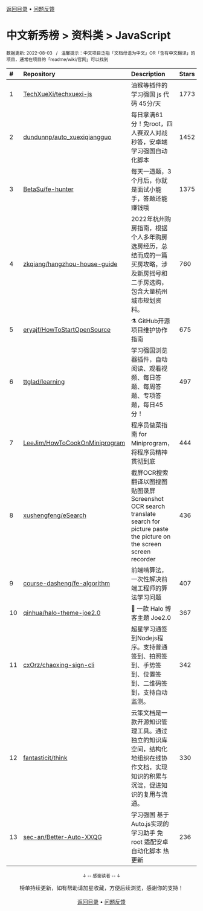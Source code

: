 <a href="https://github.com/GrowingGit/GitHub-Chinese-Top-Charts#github中文排行榜">返回目录</a> • <a href="/content/docs/feedback.md">问题反馈</a>

# 中文新秀榜 > 资料类 > JavaScript
<sub>数据更新: 2022-08-03&nbsp;&nbsp;&nbsp;/&nbsp;&nbsp;&nbsp;温馨提示：中文项目泛指「文档母语为中文」OR「含有中文翻译」的项目，通常在项目的「readme/wiki/官网」可以找到</sub>

|#|Repository|Description|Stars|Updated|Created|
|:-|:-|:-|:-|:-|:-|
|1|[TechXueXi/techxuexi-js](https://github.com/TechXueXi/techxuexi-js)|油猴等插件的 学习强国 js 代码 45分/天|1773|2022-03-29|2021-10-11|
|2|[dundunnp/auto_xuexiqiangguo](https://github.com/dundunnp/auto_xuexiqiangguo)|每日拿满61分！免root，四人赛双人对战秒答，安卓端学习强国自动化脚本|1452|2022-08-01|2021-11-24|
|3|[BetaSu/fe-hunter](https://github.com/BetaSu/fe-hunter)|每天一道题，3个月后，你就是面试小能手，答题还能赚钱哦|1375|2022-04-22|2022-03-21|
|4|[zkqiang/hangzhou-house-guide](https://github.com/zkqiang/hangzhou-house-guide)|2022年杭州购房指南，根据个人多年购房选房经历，总结而成的一篇买房攻略，涉及新房摇号和二手房选购，包含大量杭州城市规划资料。|760|2022-05-26|2022-03-01|
|5|[eryajf/HowToStartOpenSource](https://github.com/eryajf/HowToStartOpenSource)|⚗️ GitHub开源项目维护协作指南|675|2022-08-02|2022-07-02|
|6|[ttglad/learning](https://github.com/ttglad/learning)|学习强国浏览器插件，自动阅读、观看视频、每日答题、每周答题、专项答题，每日45分！|497|2022-06-24|2021-09-09|
|7|[LeeJim/HowToCookOnMiniprogram](https://github.com/LeeJim/HowToCookOnMiniprogram)|程序员做菜指南 for Miniprogram，将程序员精神贯彻到底|444|2022-05-06|2022-03-01|
|8|[xushengfeng/eSearch](https://github.com/xushengfeng/eSearch)|截屏OCR搜索翻译以图搜图贴图录屏 Screenshot  OCR  search  translate  search for picture  paste the picture on the screen  screen recorder|436|2022-07-29|2021-10-06|
|9|[course-dasheng/fe-algorithm](https://github.com/course-dasheng/fe-algorithm)|前端啃算法，一次性解决前端工程师的算法学习问题|407|2022-07-06|2022-02-22|
|10|[qinhua/halo-theme-joe2.0](https://github.com/qinhua/halo-theme-joe2.0)|🌈 一款 Halo 博客主题 Joe2.0|367|2022-06-03|2021-09-16|
|11|[cxOrz/chaoxing-sign-cli](https://github.com/cxOrz/chaoxing-sign-cli)|超星学习通签到Nodejs程序。支持普通签到、拍照签到、手势签到、位置签到、二维码签到，支持自动监测。|342|2022-08-01|2021-10-25|
|12|[fantasticit/think](https://github.com/fantasticit/think)|云策文档是一款开源知识管理工具。通过独立的知识库空间，结构化地组织在线协作文档，实现知识的积累与沉淀，促进知识的复用与流通。|330|2022-05-24|2022-02-20|
|13|[sec-an/Better-Auto-XXQG](https://github.com/sec-an/Better-Auto-XXQG)|学习强国 基于Auto.js实现的学习助手 免root 适配安卓 自动化脚本 热更新|236|2022-07-21|2022-02-14|

<div align="center">
    <p><sub>↓ -- 感谢读者 -- ↓</sub></p>
    榜单持续更新，如有帮助请加星收藏，方便后续浏览，感谢你的支持！
</div>

<br/>

<div align="center"><a href="https://github.com/GrowingGit/GitHub-Chinese-Top-Charts#github中文排行榜">返回目录</a> • <a href="/content/docs/feedback.md">问题反馈</a></div>
